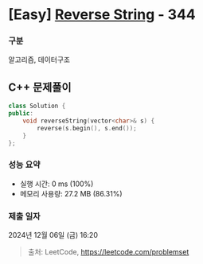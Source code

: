 # [Easy] [Reverse String](https://leetcode.com/problems/reverse-string) - 344

### 구분

알고리즘, 데이터구조

## C++ 문제풀이

```cpp
class Solution {
public:
    void reverseString(vector<char>& s) {
        reverse(s.begin(), s.end());
    }
};
```

### 성능 요약

- 실행 시간: 0 ms (100%)
- 메모리 사용량: 27.2 MB (86.31%)

### 제출 일자

2024년 12월 06일 (금) 16:20

> 출처: LeetCode, https://leetcode.com/problemset